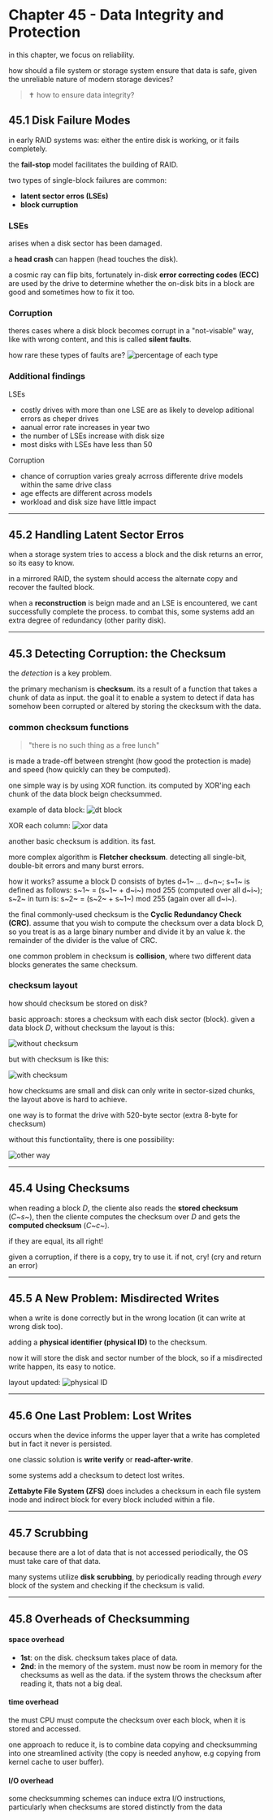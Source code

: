 # Chapter 45 - Data Integrity and Protection

in this chapter, we focus on reliability.

how should a file system or storage system ensure that data is safe, given the unreliable nature of modern storage devices?

> ✝️ how to ensure data integrity?

## 45.1 Disk Failure Modes

in early RAID systems was: either the entire disk is working, or it fails completely.

the **fail-stop** model facilitates the building of RAID.

two types of single-block failures are common:
- **latent sector erros (LSEs)**
- **block curruption**

### LSEs

arises when a disk sector has been damaged.

a **head crash** can happen (head touches the disk).

a cosmic ray can flip bits, fortunately in-disk **error correcting codes (ECC)** are used by the drive to determine whether the on-disk bits in a block are good and sometimes how to fix it too.

### Corruption

theres cases where a disk block becomes corrupt in a "not-visable" way, like with wrong content, and this is called **silent faults**.

how rare these types of faults are?
![percentage of each type](image.png)

### Additional findings

LSEs
- costly drives with more than one LSE are as likely to develop aditional errors as cheper drives
- aanual error rate increases in year two
- the number of LSEs increase with disk size
- most disks with LSEs have less than 50
 
Corruption
- chance of corruption varies grealy acrross differente drive models within the same drive class
- age effects are different across models
- workload and disk size have little impact

---

## 45.2 Handling Latent Sector Erros

when a storage system tries to access a block and the disk returns an error, so its easy to know.

in a mirrored RAID, the system should access the alternate copy and recover the faulted block.

when a **reconstruction** is beign made and an LSE is encountered, we cant successfully complete the process. to combat this, some systems add an extra degree of redundancy (other parity disk).

---

## 45.3 Detecting Corruption: the Checksum

the _detection_ is a key problem.

the primary mechanism is **checksum**. its a result of a function that takes a chunk of data as input. the goal it to enable a system to detect if data has somehow been corrupted or altered by storing the ckecksum with the data.

### common checksum functions

> "there is no such thing as a free lunch"

is made a trade-off between strenght (how good the protection is made) and speed (how quickly can they be computed).

one simple way is by using XOR function. its computed by XOR'ing each chunk of the data block beign checksummed. 

example of data block:
![dt block](image-1.png)

XOR each column:
![xor data](image-2.png)

another basic checksum is addition. its fast.

more complex algorithm is **Fletcher checksum**. detecting all single-bit, double-bit errors and many burst errors.

how it works? assume a block D consists of bytes d~1~ ... d~n~; s~1~ is defined as follows: s~1~ = (s~1~ + d~i~) mod 255 (computed over all d~i~); s~2~ in turn is: s~2~ = (s~2~ + s~1~) mod 255 (again over all d~i~).

the final commonly-used checksum is the **Cyclic Redundancy Check (CRC)**. assume that you wish to compute the checksum over a data block D, so you treat is as a large binary number and divide it by an value _k_. the remainder of the divider is the value of CRC. 

one common problem in checksum is **collision**, where two different data blocks generates the same checksum.

### checksum layout

how should checksum be stored on disk?

basic approach: stores a checksum with each disk sector (block). given a data block _D_, without checksum the layout is this:

![without checksum](image-3.png)

but with checksum is like this:

![with checksum](image-4.png)

how checksums are small and disk can only write in sector-sized chunks, the layout above is hard to achieve.

one way is to format the drive with 520-byte sector (extra 8-byte for checksum)

without this functiontality, there is one possibility:

![other way](image-5.png)

---

## 45.4 Using Checksums

when reading a block _D_, the cliente also reads the **stored checksum** (_C~s~_), then the cliente computes the checksum over _D_ and gets the **computed checksum** (_C~c~_).

if they are equal, its all right!

given a corruption, if there is a copy, try to use it. if not, cry! (cry and return an error)

---

## 45.5 A New Problem: Misdirected Writes

when a write is done correctly but in the wrong location (it can write at wrong disk too).

adding a **physical identifier (physical ID)** to the checksum.

now it will store the disk and sector number of the block, so if a misdirected write happen, its easy to notice.

layout updated:
![physical ID](image-6.png)

---

## 45.6 One Last Problem: Lost Writes

occurs when the device informs the upper layer that a write has completed but in fact it never is persisted.

one classic solution is **write verify** or **read-after-write**.

some systems add a checksum to detect lost writes.

**Zettabyte File System (ZFS)** does includes a checksum in each file system inode and indirect block for every block included within a file.

---

## 45.7 Scrubbing 

because there are a lot of data that is not accessed periodically, the OS must take care of that data.

many systems utilize **disk scrubbing**, by periodically reading through _every_ block of the system and checking if the checksum is valid.

---

## 45.8 Overheads of Checksumming

#### space overhead

- **1st**: on the disk. checksum takes place of data. 
- **2nd**: in the memory of the system. must now be room in memory for the checksums as well as the data. if the system throws the checksum after reading it, thats not a big deal.

#### time overhead

the must CPU must compute the checksum over each block, when it is stored and accessed.

one approach to reduce it, is to combine data copying and checksumming into one streamlined activity (the copy is needed anyhow, e.g copying from kernel cache to user buffer).

#### I/O overhead

some checksumming schemes can induce extra I/O instructions, particularly when checksums are stored distinctly from the data
